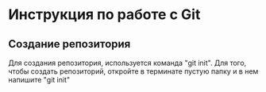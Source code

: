 # Инструкция по работе с Git

## Создание репозитория
Для создания репозитория, используется команда "git init". Для  того, чтобы создать репозиторий, откройте в терминате пустую папку и в нем напишите "git init"
